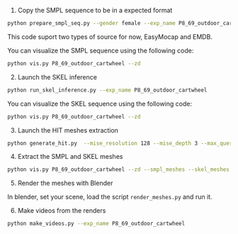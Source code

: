 
1. Copy the SMPL sequence to be in a expected format 
```sh
python prepare_smpl_seq.py --gender female --exp_name P8_69_outdoor_cartwheel --source=emdb 
```
This code suport two types of source for now, EasyMocap and EMDB. 

You can visualize the SMPL sequence using the following code:


```sh
python vis.py P8_69_outdoor_cartwheel --zd 
```

2. Launch the SKEL inference
```sh
python run_skel_inference.py --exp_name P8_69_outdoor_cartwheel
```
You can visualize the SKEL sequence using the following code:

```sh
python vis.py P8_69_outdoor_cartwheel --zd 
```

3. Launch the HIT meshes extraction
```sh
python generate_hit.py  --mise_resolution 128 --mise_depth 3 --max_queries 500000  
```

4. Extract the SMPL and SKEL meshes
```sh
python vis.py P8_69_outdoor_cartwheel --zd --smpl_meshes --skel_meshes
```

5. Render the meshes with Blender

In blender, set your scene, load the script `render_meshes.py` and run it.

6. Make videos from the renders 

```sh
python make_videos.py --exp_name P8_69_outdoor_cartwheel
```